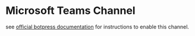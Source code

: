 # Microsoft Teams Channel

see [official botpress documentation](https://botpress.com/docs/channels/teams/) for instructions to enable this channel.
